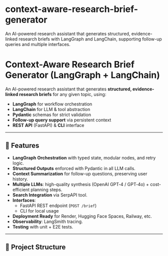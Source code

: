 # context-aware-research-brief-generator
An AI-powered research assistant that generates structured, evidence-linked research briefs with LangGraph and LangChain, supporting follow-up queries and multiple interfaces.
# Context-Aware Research Brief Generator (LangGraph + LangChain)

An AI-powered research assistant that generates **structured, evidence-linked research briefs** for any given topic, using:
- **LangGraph** for workflow orchestration
- **LangChain** for LLM & tool abstraction
- **Pydantic** schemas for strict validation
- **Follow-up query support** via persistent context
- **REST API** (FastAPI) & **CLI** interface

---

## 🚀 Features
- **LangGraph Orchestration** with typed state, modular nodes, and retry logic.
- **Structured Outputs** enforced with Pydantic in all LLM calls.
- **Context Summarization** for follow-up questions, preserving user history.
- **Multiple LLMs**: high-quality synthesis (OpenAI GPT‑4 / GPT‑4o) + cost-efficient planning steps.
- **Search Integration** via SerpAPI tool.
- **Interfaces**:
  - FastAPI REST endpoint (`POST /brief`)
  - CLI for local usage
- **Deployment Ready** for Render, Hugging Face Spaces, Railway, etc.
- **Observability**: LangSmith tracing.
- **Testing** with unit + E2E tests.

---

## 📂 Project Structure
